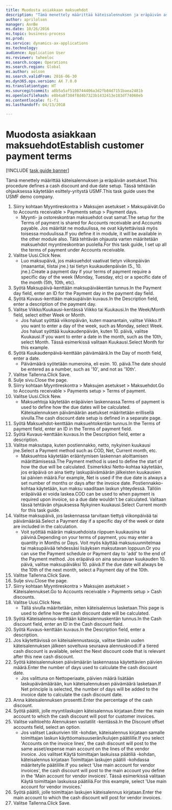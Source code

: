 ```yaml
--- 
title: Muodosta asiakkaan maksuehdot
description: "Tämä menettely määrittää käteisalennuksen ja eräpäivän asetukset."
author: aprilolson
manager: AnnBe
ms.date: 10/26/2016
ms.topic: business-process
ms.prod: 
ms.service: dynamics-ax-applications
ms.technology: 
audience: Application User
ms.reviewer: twheeloc
ms.search.scope: Operations
ms.search.region: Global
ms.author: aolson
ms.search.validFrom: 2016-06-30
ms.dyn365.ops.version: AX 7.0.0
ms.translationtype: HT
ms.sourcegitcommit: a8b5a5af5108744406a3d2fb84d7151baea2481b
ms.openlocfilehash: e8b4a8f304f8d4b7323b1432413e183df74060eb
ms.contentlocale: fi-fi
ms.lasthandoff: 04/13/2018

---
```

# <a name="establish-customer-payment-terms"></a><span data-ttu-id="9d765-103">Muodosta asiakkaan maksuehdot</span><span class="sxs-lookup"><span data-stu-id="9d765-103">Establish customer payment terms</span></span>

[!INCLUDE [task guide banner](../../includes/task-guide-banner.md)]

<span data-ttu-id="9d765-104">Tämä menettely määrittää käteisalennuksen ja eräpäivän asetukset.</span><span class="sxs-lookup"><span data-stu-id="9d765-104">This procedure defines a cash discount and due date setup.</span></span> <span data-ttu-id="9d765-105">Tässä tehtävän ohjauksessa käytetään esittely-yritystä USMF.</span><span class="sxs-lookup"><span data-stu-id="9d765-105">This task guide uses the USMF demo company.</span></span>

1. <span data-ttu-id="9d765-106">Siirry kohtaan Myyntireskontra > Maksujen asetukset > Maksupäivät.</span><span class="sxs-lookup"><span data-stu-id="9d765-106">Go to Accounts receivable > Payments setup > Payment days.</span></span>
    * <span data-ttu-id="9d765-107">Myynti- ja ostoreskontran maksuehdot ovat samat.</span><span class="sxs-lookup"><span data-stu-id="9d765-107">The setup for the Terms of payment is shared for Accounts receivable and Accounts payable.</span></span> <span data-ttu-id="9d765-108">Jos määrität ne moduulissa, ne ovat käytettävissä myös toisessa moduulissa.</span><span class="sxs-lookup"><span data-stu-id="9d765-108">If you define it in module, it will be available in the other module also.</span></span> <span data-ttu-id="9d765-109">Tätä tehtävän ohjausta varten määritetään maksuehdot myyntireskontran puolella.</span><span class="sxs-lookup"><span data-stu-id="9d765-109">For this task guide, I set up all the terms of payment under Accounts receivable.</span></span>  
2. <span data-ttu-id="9d765-110">Valitse Uusi.</span><span class="sxs-lookup"><span data-stu-id="9d765-110">Click New.</span></span>
    * <span data-ttu-id="9d765-111">Luo maksupäivä, jos maksuehdot vaativat tietyn viikonpäivän (maanantai, tiistai jne.) tai tietyn kuukaudenpäivän (5., 10. jne.).</span><span class="sxs-lookup"><span data-stu-id="9d765-111">Create a payment day if your terms of payment require a specific day of the week (Monday, Tuesday, etc) or a specific date of the month (5th, 10th, etc).</span></span>  
3. <span data-ttu-id="9d765-112">Syötä Maksupäivä-kenttään maksupäiväkentän tunnus.</span><span class="sxs-lookup"><span data-stu-id="9d765-112">In the Payment day field, enter an ID for the Payment day in the payment day field.</span></span>
4. <span data-ttu-id="9d765-113">Syötä Kuvaus-kenttään maksupäivän kuvaus.</span><span class="sxs-lookup"><span data-stu-id="9d765-113">In the Description field, enter a description of the payment day.</span></span>
5. <span data-ttu-id="9d765-114">Valitse Viikko/Kuukausi-kentässä Viikko tai Kuukausi.</span><span class="sxs-lookup"><span data-stu-id="9d765-114">In the Week/Month field, select either Week or Month.</span></span>
    * <span data-ttu-id="9d765-115">Jos haluat syöttää viikonpäivän, kuten maanantain, valitse Viikko.</span><span class="sxs-lookup"><span data-stu-id="9d765-115">If you want to enter a day of the week, such as Monday, select Week.</span></span> <span data-ttu-id="9d765-116">Jos haluat syöttää kuukaudenpäivän, kuten 10. päivä, valitse Kuukausi.</span><span class="sxs-lookup"><span data-stu-id="9d765-116">If you want to enter a date in the month, such as the 10th, select Month.</span></span> <span data-ttu-id="9d765-117">Tässä esimerkissä valitaan Kuukausi.</span><span class="sxs-lookup"><span data-stu-id="9d765-117">Select Month for this example.</span></span>  
6. <span data-ttu-id="9d765-118">Syötä Kuukaudenpäivä-kenttään päivämäärä.</span><span class="sxs-lookup"><span data-stu-id="9d765-118">In the Day of month field, enter a date.</span></span>
    * <span data-ttu-id="9d765-119">Päivämäärä syötetään numeroina, eli esim. 10. päivä.</span><span class="sxs-lookup"><span data-stu-id="9d765-119">The date should be entered as a number, such as '10', and not as '10th'.</span></span>  
7. <span data-ttu-id="9d765-120">Valitse Tallenna.</span><span class="sxs-lookup"><span data-stu-id="9d765-120">Click Save.</span></span>
8. <span data-ttu-id="9d765-121">Sulje sivu.</span><span class="sxs-lookup"><span data-stu-id="9d765-121">Close the page.</span></span>
9. <span data-ttu-id="9d765-122">Siirry kohtaan Myyntireskontra > Maksujen asetukset > Maksuehdot.</span><span class="sxs-lookup"><span data-stu-id="9d765-122">Go to Accounts receivable > Payments setup > Terms of payment.</span></span>
10. <span data-ttu-id="9d765-123">Valitse Uusi.</span><span class="sxs-lookup"><span data-stu-id="9d765-123">Click New.</span></span>
    * <span data-ttu-id="9d765-124">Maksuehtoja käytetään eräpäivien laskennassa.</span><span class="sxs-lookup"><span data-stu-id="9d765-124">Terms of payment is used to define how the due dates will be calculated.</span></span> <span data-ttu-id="9d765-125">Käteisalennuksen päivämäärän asetukset määritetään erillisellä sivulla.</span><span class="sxs-lookup"><span data-stu-id="9d765-125">The cash discount date setup is defined in a separate page.</span></span>  
11. <span data-ttu-id="9d765-126">Syötä Maksuehdot-kenttään maksuehtokentän tunnus.</span><span class="sxs-lookup"><span data-stu-id="9d765-126">In the Terms of payment field, enter an ID in the Terms of payment field.</span></span>
12. <span data-ttu-id="9d765-127">Syötä Kuvaus-kenttään kuvaus.</span><span class="sxs-lookup"><span data-stu-id="9d765-127">In the Description field, enter a description.</span></span>
13. <span data-ttu-id="9d765-128">Valitse maksutapa, kuten postiennakko, netto, nykyinen kuukausi jne.</span><span class="sxs-lookup"><span data-stu-id="9d765-128">Select a Payment method such as COD, Net, Current month, etc.</span></span>
    * <span data-ttu-id="9d765-129">Maksuehtoa käytetään erääntymisen laskennan aloittamisen määrittämisessä.</span><span class="sxs-lookup"><span data-stu-id="9d765-129">The Payment method is used to define the start of how the due will be calculated.</span></span>  <span data-ttu-id="9d765-130">Esimerkiksi Netto-kohtaa käytetään, jos eräpäivä on aina tietty laskupäivämäärän jälkeisten kuukausien tai päivien määrä.</span><span class="sxs-lookup"><span data-stu-id="9d765-130">For example, Net is used if the due date is always a set number of months or days after the invoice date.</span></span> <span data-ttu-id="9d765-131">Postiennakko-kohtaa käytetään, kun maksu vaaditaan laskun yhteydessä. Tällöin eräpäivää ei voida laskea.</span><span class="sxs-lookup"><span data-stu-id="9d765-131">COD can be used to when payment is required upon invoice, so a due date wouldn't be calculated.</span></span> <span data-ttu-id="9d765-132">Valitaan tässä tehtävän ohjauksessa Nykyinen kuukausi.</span><span class="sxs-lookup"><span data-stu-id="9d765-132">Select Current month for this task guide.</span></span>  
14. <span data-ttu-id="9d765-133">Valitse maksupäivä, jos laskennassa tarvitaan tiettyä viikonpäivää tai päivämäärää.</span><span class="sxs-lookup"><span data-stu-id="9d765-133">Select a Payment day if a specific day of the  week or date are included in the calculation.</span></span>
    * <span data-ttu-id="9d765-134">Voit syöttää määrän maksuehdoista riippuen kuukausina tai päivinä.</span><span class="sxs-lookup"><span data-stu-id="9d765-134">Depending on your terms of payment, you may enter a quantity in Months or Days.</span></span> <span data-ttu-id="9d765-135">Voit myös käyttää maksusuunnitelmaa tai maksupäivää tehdessäsi lisäyksen maksutavan loppuun.</span><span class="sxs-lookup"><span data-stu-id="9d765-135">Or you can use the Payment schedule or Payment day to 'add' to the end of the Payment method.</span></span> <span data-ttu-id="9d765-136">Jos eräpäivä on aina seuraavan kuukauden 10. päivä, valitse maksupäiväksi 10. päivä.</span><span class="sxs-lookup"><span data-stu-id="9d765-136">If the due date will always be the 10th of the next month, select a Payment day of the 10th.</span></span>  
15. <span data-ttu-id="9d765-137">Valitse Tallenna.</span><span class="sxs-lookup"><span data-stu-id="9d765-137">Click Save.</span></span>
16. <span data-ttu-id="9d765-138">Sulje sivu.</span><span class="sxs-lookup"><span data-stu-id="9d765-138">Close the page.</span></span>
17. <span data-ttu-id="9d765-139">Siirry kohtaan Myyntireskontra > Maksujen asetukset > Käteisalennukset.</span><span class="sxs-lookup"><span data-stu-id="9d765-139">Go to Accounts receivable > Payments setup > Cash discounts.</span></span>
18. <span data-ttu-id="9d765-140">Valitse Uusi.</span><span class="sxs-lookup"><span data-stu-id="9d765-140">Click New.</span></span>
    * <span data-ttu-id="9d765-141">Tällä sivulla määritetään, miten käteisalennus lasketaan.</span><span class="sxs-lookup"><span data-stu-id="9d765-141">This page is used to define how the cash discount date will be calculated.</span></span>  
19. <span data-ttu-id="9d765-142">Syötä Käteisalennus-kenttään käteisalennuskentän tunnus.</span><span class="sxs-lookup"><span data-stu-id="9d765-142">In the Cash discount field, enter an ID in the Cash discount field.</span></span>
20. <span data-ttu-id="9d765-143">Syötä Kuvaus-kenttään kuvaus.</span><span class="sxs-lookup"><span data-stu-id="9d765-143">In the Description field, enter a description.</span></span>
21. <span data-ttu-id="9d765-144">Jos käytettävissä on käteisalennustasoja, valitse tämän uuden käteisalennuksen jälkeen soveltuva seuraava alennuskoodi.</span><span class="sxs-lookup"><span data-stu-id="9d765-144">If a tiered cash discount is available, select the Next discount code that is relevant after this new cash discount.</span></span>
22. <span data-ttu-id="9d765-145">Syötä käteisalennuksen päivämäärän laskennassa käytettävien päivien määrä.</span><span class="sxs-lookup"><span data-stu-id="9d765-145">Enter the number of days used to calculate the cash discount date.</span></span>
    * <span data-ttu-id="9d765-146">Jos valittuna on Nettoperiaate, päivien määrä lisätään laskupäivämäärään, kun käteisalennuksen päivämäärä lasketaan.</span><span class="sxs-lookup"><span data-stu-id="9d765-146">If Net principle is selected, the number of days will be added to the invoice date to calculate the cash discount date.</span></span>  
23. <span data-ttu-id="9d765-147">Anna käteisalennuksen prosentti.</span><span class="sxs-lookup"><span data-stu-id="9d765-147">Enter the percentage of the cash discount.</span></span>
24. <span data-ttu-id="9d765-148">Syötä päätili, jolle myyntilaskujen käteisalennus kirjataan.</span><span class="sxs-lookup"><span data-stu-id="9d765-148">Enter the main account to which the cash discount will post for customer invoices.</span></span>
25. <span data-ttu-id="9d765-149">Valitse vaihtoehto Alennuksen vastatilit -kentässä.</span><span class="sxs-lookup"><span data-stu-id="9d765-149">In the Discount offset accounts field, select an option.</span></span>
    * <span data-ttu-id="9d765-150">Jos valitset Laskurivien tilit -kohdan, käteisalennus kirjataan samalle toimittajan laskun käyttöomaisuuserän/kulujen päätilille.</span><span class="sxs-lookup"><span data-stu-id="9d765-150">If you select 'Accounts on the invoice lines', the cash discount will post to the same asset/expense main account on the lines of the vendor invoice.</span></span> <span data-ttu-id="9d765-151">Jos valitset Käytä toimittajan laskuissa päätiliä -kohdan, käteisalennus kirjataan Toimittajan laskujen päätili -kohdassa määritetylle päätilille.</span><span class="sxs-lookup"><span data-stu-id="9d765-151">If you select 'Use main account for vendor invoices', the cash discount will post to the main account you define in the 'Main account for vendor invoices'.</span></span> <span data-ttu-id="9d765-152">Tässä esimerkissä valitaan Käytä toimittajan laskuissa päätiliä.</span><span class="sxs-lookup"><span data-stu-id="9d765-152">For this example, select 'Use main account for vendor invoices.'</span></span>  
26. <span data-ttu-id="9d765-153">Syötä päätili, jolle toimittajan laskujen käteisalennus kirjataan.</span><span class="sxs-lookup"><span data-stu-id="9d765-153">Enter the main account to which the cash discount will post for vendor invoices.</span></span>
27. <span data-ttu-id="9d765-154">Valitse Tallenna.</span><span class="sxs-lookup"><span data-stu-id="9d765-154">Click Save.</span></span>


